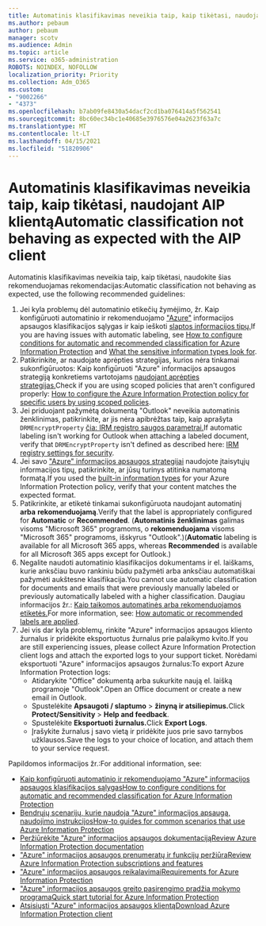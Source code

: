 ```yaml
---
title: Automatinis klasifikavimas neveikia taip, kaip tikėtasi, naudojant AIP klientą
ms.author: pebaum
author: pebaum
manager: scotv
ms.audience: Admin
ms.topic: article
ms.service: o365-administration
ROBOTS: NOINDEX, NOFOLLOW
localization_priority: Priority
ms.collection: Adm_O365
ms.custom:
- "9002266"
- "4373"
ms.openlocfilehash: b7ab09fe8430a54dacf2cd1ba076414a5f562541
ms.sourcegitcommit: 8bc60ec34bc1e40685e3976576e04a2623f63a7c
ms.translationtype: MT
ms.contentlocale: lt-LT
ms.lasthandoff: 04/15/2021
ms.locfileid: "51820906"
---
```

# <a name="automatic-classification-not-behaving-as-expected-with-the-aip-client"></a><span data-ttu-id="e1ba0-102">Automatinis klasifikavimas neveikia taip, kaip tikėtasi, naudojant AIP klientą</span><span class="sxs-lookup"><span data-stu-id="e1ba0-102">Automatic classification not behaving as expected with the AIP client</span></span>

<span data-ttu-id="e1ba0-103">Automatinis klasifikavimas neveikia taip, kaip tikėtasi, naudokite šias rekomenduojamas rekomendacijas:</span><span class="sxs-lookup"><span data-stu-id="e1ba0-103">Automatic classification not behaving as expected, use the following recommended guidelines:</span></span>

1. <span data-ttu-id="e1ba0-104">Jei kyla problemų dėl automatinio etikečių žymėjimo, žr. Kaip konfigūruoti automatinio ir rekomenduojamo ["Azure"](https://docs.microsoft.com/azure/information-protection/configure-policy-classification) informacijos apsaugos klasifikacijos sąlygas ir kaip ieškoti [slaptos informacijos tipų.](https://docs.microsoft.com/microsoft-365/compliance/sensitive-information-type-entity-definitions)</span><span class="sxs-lookup"><span data-stu-id="e1ba0-104">If you are having issues with automatic labeling, see [How to configure conditions for automatic and recommended classification for Azure Information Protection](https://docs.microsoft.com/azure/information-protection/configure-policy-classification) and [What the sensitive information types look for](https://docs.microsoft.com/microsoft-365/compliance/sensitive-information-type-entity-definitions).</span></span>
2. <span data-ttu-id="e1ba0-105">Patikrinkite, ar naudojate aprėpties strategijas, kurios nėra tinkamai sukonfigūruotos: Kaip konfigūruoti "Azure" informacijos apsaugos strategiją konkretiems vartotojams [naudojant aprėpties strategijas.](https://docs.microsoft.com/azure/information-protection/configure-policy-scope)</span><span class="sxs-lookup"><span data-stu-id="e1ba0-105">Check if you are using scoped policies that aren't configured properly: [How to configure the Azure Information Protection policy for specific users by using scoped policies](https://docs.microsoft.com/azure/information-protection/configure-policy-scope).</span></span>
3. <span data-ttu-id="e1ba0-106">Jei priduojant pažymėtą dokumentą "Outlook" neveikia automatinis ženklinimas, patikrinkite, ar jis nėra apibrėžtas taip, kaip aprašyta `DRMEncryptProperty` [čia: IRM registro saugos parametrai.](https://docs.microsoft.com/deployoffice/security/protect-sensitive-messages-and-documents-by-using-irm-in-office#office-2016-irm-registry-key-options)</span><span class="sxs-lookup"><span data-stu-id="e1ba0-106">If automatic labeling isn't working for Outlook when attaching a labeled document, verify that `DRMEncryptProperty` isn't defined as described here: [IRM registry settings for security](https://docs.microsoft.com/deployoffice/security/protect-sensitive-messages-and-documents-by-using-irm-in-office#office-2016-irm-registry-key-options).</span></span>
4. <span data-ttu-id="e1ba0-107">Jei savo ["Azure" informacijos apsaugos strategijai](https://support.office.com/article/What-the-sensitive-information-types-look-for-fd505979-76be-4d9f-b459-abef3fc9e86b) naudojote įtaisytųjų informacijos tipų, patikrinkite, ar jūsų turinys atitinka numatomą formatą.</span><span class="sxs-lookup"><span data-stu-id="e1ba0-107">If you used the [built-in information types](https://support.office.com/article/What-the-sensitive-information-types-look-for-fd505979-76be-4d9f-b459-abef3fc9e86b) for your Azure Information Protection policy, verify that your content matches the expected format.</span></span>
5. <span data-ttu-id="e1ba0-108">Patikrinkite, ar etiketė tinkamai sukonfigūruota naudojant automatinį **arba** **rekomenduojamą**.</span><span class="sxs-lookup"><span data-stu-id="e1ba0-108">Verify that the label is appropriately configured for **Automatic** or **Recommended**.</span></span> <span data-ttu-id="e1ba0-109">(**Automatinis ženklinimas** galimas visoms "Microsoft 365" programoms, o **rekomenduojama** visoms "Microsoft 365" programoms, išskyrus "Outlook".)</span><span class="sxs-lookup"><span data-stu-id="e1ba0-109">(**Automatic** labeling is available for all Microsoft 365 apps, whereas **Recommended** is available for all Microsoft 365 apps except for Outlook.)</span></span>
6. <span data-ttu-id="e1ba0-110">Negalite naudoti automatinio klasifikacijos dokumentams ir el. laiškams, kurie anksčiau buvo rankiniu būdu pažymėti arba anksčiau automatiškai pažymėti aukštesne klasifikacija.</span><span class="sxs-lookup"><span data-stu-id="e1ba0-110">You cannot use automatic classification for documents and emails that were previously manually labeled or previously automatically labeled with a higher classification.</span></span>  <span data-ttu-id="e1ba0-111">Daugiau informacijos žr.: [Kaip taikomos automatinės arba rekomenduojamos etiketės.](https://docs.microsoft.com/azure/information-protection/configure-policy-classification#how-automatic-or-recommended-labels-are-applied)</span><span class="sxs-lookup"><span data-stu-id="e1ba0-111">For more information, see: [How automatic or recommended labels are applied](https://docs.microsoft.com/azure/information-protection/configure-policy-classification#how-automatic-or-recommended-labels-are-applied).</span></span>
7. <span data-ttu-id="e1ba0-112">Jei vis dar kyla problemų, rinkite "Azure" informacijos apsaugos kliento žurnalus ir pridėkite eksportuotus žurnalus prie palaikymo kvito.</span><span class="sxs-lookup"><span data-stu-id="e1ba0-112">If you are still experiencing issues, please collect Azure Information Protection client logs and attach the exported logs to your support ticket.</span></span> <span data-ttu-id="e1ba0-113">Norėdami eksportuoti "Azure" informacijos apsaugos žurnalus:</span><span class="sxs-lookup"><span data-stu-id="e1ba0-113">To export Azure Information Protection logs:</span></span>
    - <span data-ttu-id="e1ba0-114">Atidarykite "Office" dokumentą arba sukurkite naują el. laišką programoje "Outlook".</span><span class="sxs-lookup"><span data-stu-id="e1ba0-114">Open an Office document or create a new email in Outlook.</span></span>
    - <span data-ttu-id="e1ba0-115">Spustelėkite **Apsaugoti / slaptumo**  >  **žinyną ir atsiliepimus.**</span><span class="sxs-lookup"><span data-stu-id="e1ba0-115">Click **Protect/Sensitivity** > **Help and feedback**.</span></span>
    - <span data-ttu-id="e1ba0-116">Spustelėkite **Eksportuoti žurnalus.**</span><span class="sxs-lookup"><span data-stu-id="e1ba0-116">Click **Export Logs**.</span></span>
    - <span data-ttu-id="e1ba0-117">Įrašykite žurnalus į savo vietą ir pridėkite juos prie savo tarnybos užklausos.</span><span class="sxs-lookup"><span data-stu-id="e1ba0-117">Save the logs to your choice of location, and attach them to your service request.</span></span>

<span data-ttu-id="e1ba0-118">Papildomos informacijos žr.:</span><span class="sxs-lookup"><span data-stu-id="e1ba0-118">For additional information, see:</span></span>

- [<span data-ttu-id="e1ba0-119">Kaip konfigūruoti automatinio ir rekomenduojamo "Azure" informacijos apsaugos klasifikacijos sąlygas</span><span class="sxs-lookup"><span data-stu-id="e1ba0-119">How to configure conditions for automatic and recommended classification for Azure Information Protection</span></span>](https://docs.microsoft.com/azure/information-protection/configure-policy-classification)
- [<span data-ttu-id="e1ba0-120">Bendrųjų scenarijų, kurie naudoja "Azure" informacijos apsaugą, naudojimo instrukcijos</span><span class="sxs-lookup"><span data-stu-id="e1ba0-120">How-to guides for common scenarios that use Azure Information Protection</span></span>](https://docs.microsoft.com/azure/information-protection/how-to-guides)
- [<span data-ttu-id="e1ba0-121">Peržiūrėkite "Azure" informacijos apsaugos dokumentaciją</span><span class="sxs-lookup"><span data-stu-id="e1ba0-121">Review Azure Information Protection documentation</span></span>](https://docs.microsoft.com/azure/information-protection/what-is-information-protection)
- [<span data-ttu-id="e1ba0-122">"Azure" informacijos apsaugos prenumeratų ir funkcijų peržiūra</span><span class="sxs-lookup"><span data-stu-id="e1ba0-122">Review Azure Information Protection subscriptions and features</span></span>](https://azure.microsoft.com/pricing/details/information-protection)
- [<span data-ttu-id="e1ba0-123">"Azure" informacijos apsaugos reikalavimai</span><span class="sxs-lookup"><span data-stu-id="e1ba0-123">Requirements for Azure Information Protection</span></span>](https://docs.microsoft.com/azure/information-protection/get-started/requirements)
- [<span data-ttu-id="e1ba0-124">"Azure" informacijos apsaugos greito pasirengimo pradžia mokymo programa</span><span class="sxs-lookup"><span data-stu-id="e1ba0-124">Quick start tutorial for Azure Information Protection</span></span>](https://docs.microsoft.com/azure/information-protection/get-started/infoprotect-quick-start-tutorial)
- [<span data-ttu-id="e1ba0-125">Atsisiųsti "Azure" informacijos apsaugos klientą</span><span class="sxs-lookup"><span data-stu-id="e1ba0-125">Download Azure Information Protection client</span></span>](https://www.microsoft.com/download/details.aspx?id=53018)
